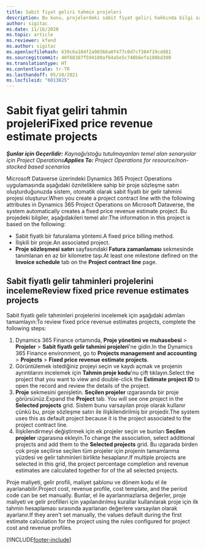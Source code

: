 ```yaml
---
title: Sabit fiyat geliri tahmin projeleri
description: Bu konu, projelerdeki sabit fiyat geliri hakkında bilgi sağlar.
author: sigitac
ms.date: 11/16/2020
ms.topic: article
ms.reviewer: kfend
ms.author: sigitac
ms.openlocfilehash: 639c6a104f2a90366a0f477c0d7cf384f19cdd81
ms.sourcegitcommit: 40f68387f594180af64a5e5c748b6efa188bd300
ms.translationtype: HT
ms.contentlocale: tr-TR
ms.lasthandoff: 05/10/2021
ms.locfileid: "6013825"
---
```

# <a name="fixed-price-revenue-estimate-projects"></a><span data-ttu-id="6a532-103">Sabit fiyat geliri tahmin projeleri</span><span class="sxs-lookup"><span data-stu-id="6a532-103">Fixed price revenue estimate projects</span></span> 

<span data-ttu-id="6a532-104">_**Şunlar için Geçerlidir:** Kaynağı/stoğu tutulmayanları temel alan senaryolar için Project Operations_</span><span class="sxs-lookup"><span data-stu-id="6a532-104">_**Applies To:** Project Operations for resource/non-stocked based scenarios_</span></span>

<span data-ttu-id="6a532-105">Microsoft Dataverse üzerindeki Dynamics 365 Project Operations uygulamasında aşağıdaki özniteliklere sahip bir proje sözleşme satırı oluşturduğunuzda sistem, otomatik olarak sabit fiyatlı bir gelir tahmini projesi oluşturur.</span><span class="sxs-lookup"><span data-stu-id="6a532-105">When you create a project contract line with the following attributes in Dynamics 365 Project Operations on Microsoft Dataverse, the system automatically creates a fixed price revenue estimate project.</span></span> <span data-ttu-id="6a532-106">Bu projedeki bilgiler, aşağıdakileri temel alır:</span><span class="sxs-lookup"><span data-stu-id="6a532-106">The information in this project is based on the following:</span></span>

  - <span data-ttu-id="6a532-107">Sabit fiyatlı bir faturalama yöntemi.</span><span class="sxs-lookup"><span data-stu-id="6a532-107">A fixed price billing method.</span></span>
  - <span data-ttu-id="6a532-108">İlişkili bir proje.</span><span class="sxs-lookup"><span data-stu-id="6a532-108">An associated project.</span></span>
  - <span data-ttu-id="6a532-109">**Proje sözleşmesi satırı** sayfasındaki **Fatura zamanlaması** sekmesinde tanımlanan en az bir kilometre taşı.</span><span class="sxs-lookup"><span data-stu-id="6a532-109">At least one milestone defined on the **Invoice schedule** tab on the **Project contract line** page.</span></span>

## <a name="review-fixed-price-revenue-estimates-projects"></a><span data-ttu-id="6a532-110">Sabit fiyatlı gelir tahminleri projelerini inceleme</span><span class="sxs-lookup"><span data-stu-id="6a532-110">Review fixed price revenue estimates projects</span></span>
<span data-ttu-id="6a532-111">Sabit fiyatlı gelir tahminleri projelerini incelemek için aşağıdaki adımları tamamlayın:</span><span class="sxs-lookup"><span data-stu-id="6a532-111">To review fixed price revenue estimates projects, complete the following steps:</span></span>

1. <span data-ttu-id="6a532-112">Dynamics 365 Finance ortamında, **Proje yönetimi ve muhasebesi** > **Projeler** > **Sabit fiyatlı gelir tahmini projeleri**'ne gidin.</span><span class="sxs-lookup"><span data-stu-id="6a532-112">In the Dynamics 365 Finance environment, go to **Projects management and accounting** > **Projects** > **Fixed price revenue estimate projects**.</span></span>
2. <span data-ttu-id="6a532-113">Görüntülemek istediğiniz projeyi seçin ve kaydı açmak ve projenin ayrıntılarını incelemek için **Tahmin proje kodu**'nu çift tıklayın.</span><span class="sxs-lookup"><span data-stu-id="6a532-113">Select the project that you want to view and double-click the **Estimate project ID** to open the record and review the details of the project.</span></span>
3. <span data-ttu-id="6a532-114">**Proje** sekmesini genişletin. **Seçilen projeler** ızgarasında bir proje görürsünüz.</span><span class="sxs-lookup"><span data-stu-id="6a532-114">Expand the **Project** tab. You will see one project in the **Selected projects** grid.</span></span> <span data-ttu-id="6a532-115">Sistem bunu varsayılan proje olarak kullanır çünkü bu, proje sözleşme satırı ile ilişkilendirilmiş bir projedir.</span><span class="sxs-lookup"><span data-stu-id="6a532-115">The system uses this as default project because it is the project associated to the project contract line.</span></span> 
4. <span data-ttu-id="6a532-116">İlişkilendirmeyi değiştirmek için ek projeler seçin ve bunları **Seçilen projeler** ızgarasına ekleyin.</span><span class="sxs-lookup"><span data-stu-id="6a532-116">To change the association, select additional projects and add them to the **Selected projects** grid.</span></span> <span data-ttu-id="6a532-117">Bu ızgarada birden çok proje seçilirse seçilen tüm projeler için projenin tamamlanma yüzdesi ve gelir tahminleri birlikte hesaplanır.</span><span class="sxs-lookup"><span data-stu-id="6a532-117">If multiple projects are selected in this grid, the project percentage completion and revenue estimates are calculated together for of the all selected projects.</span></span>

  <span data-ttu-id="6a532-118">Proje maliyeti, gelir profili, maliyet şablonu ve dönem kodu el ile ayarlanabilir.</span><span class="sxs-lookup"><span data-stu-id="6a532-118">Project cost, revenue profile, cost template, and the period code can be set manually.</span></span> <span data-ttu-id="6a532-119">Bunlar, el ile ayarlanmazlarsa değerler, proje maliyeti ve gelir profilleri için yapılandırılmış kurallar kullanılarak proje için ilk tahmin hesaplaması sırasında ayarlanan değerlere varsayılan olarak ayarlanır.</span><span class="sxs-lookup"><span data-stu-id="6a532-119">If they aren't set manually, the values default during the first estimate calculation for the project using the rules configured for project cost and revenue profiles.</span></span>



[!INCLUDE[footer-include](../includes/footer-banner.md)]